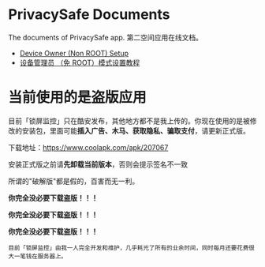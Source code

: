 # PrivacySafe Documents
The documents of PrivacySafe app. 
第二空间应用在线文档。

 - [Device Owner (Non ROOT) Setup](https://github.com/kaku2015/PrivacySafeDocs/blob/master/Device%20Owner%20(Non%20ROOT)%20Setup.md) 
 - [设备管理员 （免 ROOT）模式设置教程](https://github.com/kaku2015/PrivacySafeDocs/blob/master/%E8%AE%BE%E5%A4%87%E7%AE%A1%E7%90%86%E5%91%98%20%EF%BC%88%E5%85%8D%20ROOT%EF%BC%89%E6%A8%A1%E5%BC%8F%E8%AE%BE%E7%BD%AE.md)


# 当前使用的是盗版应用
目前「锁屏监控」只在酷安发布，其他地方都不是我上传的。你现在使用的是被修改的安装包，里面可能**插入广告、木马、获取隐私、骗取支付**，请更新正式版。

下载地址：https://www.coolapk.com/apk/207067

安装正式版之前请**先卸载当前版本**，否则会提示签名不一致

所谓的"破解版"都是假的，百害而无一利。

**你完全没必要下载盗版！！！**

**你完全没必要下载盗版！！！**

**你完全没必要下载盗版！！！**

```
目前「锁屏监控」由我一人完全开发和维护，几乎耗光了所有的业余时间，同时每月还要花费很大一笔钱在服务器上。
```
